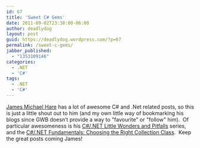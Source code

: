```yaml
---
id: 67
title: 'Sweet C# Gems'
date: 2011-09-02T23:38:00-06:00
author: deadlydog
layout: post
guid: https://deadlydog.wordpress.com/?p=67
permalink: /sweet-c-gems/
jabber_published:
  - "1353109146"
categories:
  - .NET
  - 'C#'
tags:
  - .NET
  - 'C#'
---
```

[James Michael Hare](http://geekswithblogs.net/BlackRabbitCoder/Default.aspx) has a lot of awesome C# and .Net related posts, so this is just a little shout out to him (and my own little way of bookmarking his blogs since GWB doesn&#8217;t provide a way to "favourite" or "follow" him).&#160; Of particular awesomeness is his [C#/.NET Little Wonders and Pitfalls](http://geekswithblogs.net/BlackRabbitCoder/archive/2011/08/11/c.net-little-wonders--pitfalls-the-complete-collection-so-far.aspx) series, and the [C#/.NET Fundamentals: Choosing the Right Collection Class](http://geekswithblogs.net/BlackRabbitCoder/archive/2011/06/16/c.net-fundamentals-choosing-the-right-collection-class.aspx "C#/.NET Fundamentals: Choosing the Right Collection Class").&#160; Keep the great posts coming James!